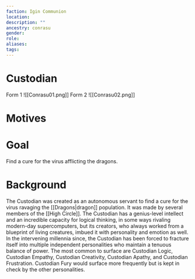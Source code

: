 ```yaml
---
faction: Igin Communion
location:
description: ""
ancestry: conrasu
gender:
role:
aliases:
tags:
---
```

# Custodian
Form 1
![[Conrasu01.png]]
Form 2
![[Conrasu02.png]]
# Motives



# Goal
Find a cure for the virus afflicting the dragons. 


# Background

The Custodian was created as an autonomous servant to find a cure for the virus ravaging the [[Dragons|dragon]] population. It was made by several members of the [[High Circle]]. The Custodian has a genius-level intellect and an incredible capacity for logical thinking, in some ways rivaling modern-day supercomputers, but its creators, who always worked from a blueprint of living creatures, imbued it with personality and emotion as well. In the intervening millennia since, the Custodian has been forced to fracture itself into multiple independent personalities who maintain a tenuous balance of power. The most common to surface are Custodian Logic, Custodian Empathy, Custodian Creativity, Custodian Apathy, and Custodian Frustration. Custodian Fury would surface more frequently but is kept in check by the other personalities. 